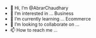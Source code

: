 - 👋 Hi, I’m @AbrarChaudhary
- 👀 I’m interested in ... Business 
- 🌱 I’m currently learning ... Ecommerce 
- 💞️ I’m looking to collaborate on ...
- 📫 How to reach me ...

<!---
AbrarChaudhary/AbrarChaudhary is a ✨ special ✨ repository because its `README.md` (this file) appears on your GitHub profile.
You can click the Preview link to take a look at your changes.
--->
